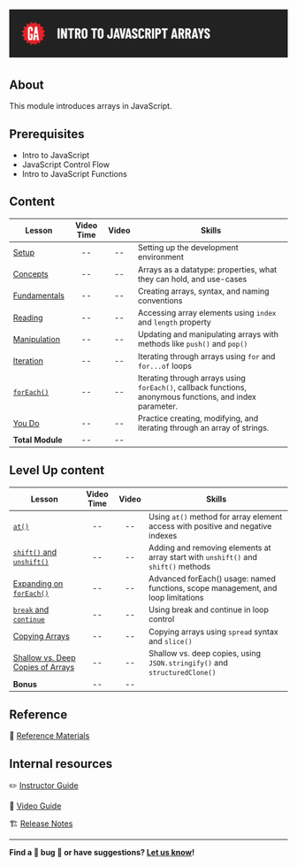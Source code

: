 # ![Intro to JavaScript Arrays](./assets/hero.png)

## About

This module introduces arrays in JavaScript.

## Prerequisites 

 - Intro to JavaScript
 - JavaScript Control Flow
 - Intro to JavaScript Functions

## Content

| Lesson | Video Time | Video | Skills |
| ------ |:----------:|:-----:| ------ |
| [Setup](./setup/README.md)               | -- | -- | Setting up the development environment                                        |
| [Concepts](./concepts/README.md)         | -- | -- | Arrays as a datatype: properties, what they can hold, and use-cases           |
| [Fundamentals](./fundamentals/README.md) | -- | -- | Creating arrays, syntax, and naming conventions                               |
| [Reading](./reading/README.md)           | -- | -- | Accessing array elements using `index` and `length` property                  |
| [Manipulation](./manipulation/README.md) | -- | -- | Updating and manipulating arrays with methods like `push()` and `pop()`       |
| [Iteration](./iteration/README.md)       | -- | -- | Iterating through arrays using `for` and `for...of` loops                     |
| [`forEach()`](./forEach/README.md)       | -- | -- | Iterating through arrays using `forEach()`, callback functions, anonymous functions, and index parameter.        |
| [You Do](./you-do/README.md)             | -- | -- | Practice creating, modifying, and iterating through an array of strings.      |
|  **Total Module**                        | -- | -- |     |

## Level Up content

| Lesson | Video Time | Video | Skills |
| ------ |:----------:|:-----:| ------ |
| [`at()`](./level-up/at.md) | -- | -- | Using `at()` method for array element access with positive and negative indexes |
| [`shift()` and `unshift()`](./level-up/shift-unshift.md) | -- | -- | Adding and removing elements at array start with `unshift()` and `shift()` methods |
| [Expanding on `forEach()`](./level-up/expanding-on-forEach.md) | -- | -- | Advanced forEach() usage: named functions, scope management, and loop limitations |
| [`break` and `continue`](./level-up/break-and-continue.md) | -- | -- | Using break and continue in loop control |
| [Copying Arrays](./level-up/copying.md) | -- | -- | Copying arrays using `spread` syntax and `slice()` |
| [Shallow vs. Deep Copies of Arrays](./level-up/shallow-vs-deep.md) | -- | -- | Shallow vs. deep copies, using `JSON.stringify()` and `structuredClone()` |
|  **Bonus**        | -- | -- |     |

## Reference

📖 [Reference Materials](./references/README.md)

## Internal resources

✏️ [Instructor Guide](./internal-resources/instructor-guide.md)

🎥 [Video Guide](./internal-resources/video-guide/README.md)

🏗️ [Release Notes](./internal-resources/release-notes.md)

---

**Find a 👾 bug 👾 or have suggestions? [Let us know](https://git.generalassemb.ly/modular-curriculum-all-courses/universal-resources-internal/blob/main/module-feedback.md)!**
